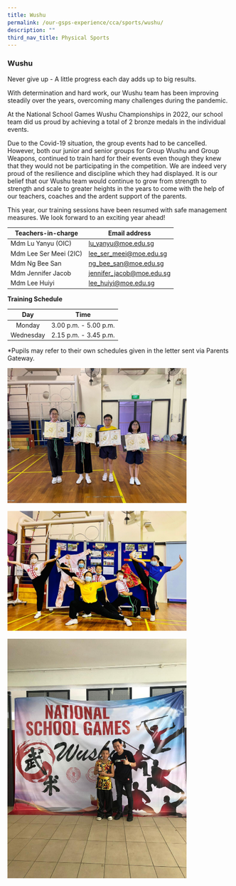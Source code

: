 ```yaml
---
title: Wushu
permalink: /our-gsps-experience/cca/sports/wushu/
description: ""
third_nav_title: Physical Sports
---
```

### **Wushu**



Never give up - A little progress each day adds up to big results.&nbsp;

With determination and hard work, our&nbsp;Wushu team has been improving steadily over the years,&nbsp;overcoming many challenges during the pandemic.&nbsp;

At the National School&nbsp;Games&nbsp;Wushu Championships&nbsp;in 2022, our school team did us proud by achieving a total of 2 bronze medals&nbsp;in the&nbsp;individual events.&nbsp;

Due to&nbsp;the&nbsp;Covid-19&nbsp;situation,&nbsp;the group events&nbsp;had to be cancelled. However, both our junior and senior groups for Group Wushu and Group Weapons,&nbsp;continued to train&nbsp;hard for their events&nbsp;even though they knew that they would not be participating in the competition. We&nbsp;are&nbsp;indeed&nbsp;very proud of&nbsp;the resilience and discipline which they had displayed. It is our belief that our Wushu team would continue to grow from strength to strength and scale&nbsp;to&nbsp;greater heights in the years to come with the help of our teachers, coaches and the ardent support of the parents.

This year, our training sessions have been resumed with safe management measures. We look forward to an exciting year ahead!




| Teachers-in-charge | Email address | 
| -------- | -------- | 
|   Mdm Lu Yanyu  (OIC)  | lu_yanyu@moe.edu.sg      | 
|    Mdm Lee Ser Meei (2IC) |  lee_ser_meei@moe.edu.sg    | 
|    Mdm Ng Bee San  |  ng_bee_san@moe.edu.sg    | 
|    Mdm Jennifer Jacob |  jennifer_jacob@moe.edu.sg    | 
|    Mdm Lee Huiyi  |  lee_huiyi@moe.edu.sg    | 

**Training Schedule**


| Day | Time | 
|:---:|:---:|
| Monday  | 3.00 p.m. - 5.00 p.m. | 
| Wednesday  | 2.15 p.m. - 3.45 p.m. | 

*Pupils may refer to their own schedules given in the letter sent via Parents Gateway.


<img src="/images/ws1.jpeg" style="width:80%; margin-bottom:15px">

<img src="/images/ws2.jpeg" style="width:80%;margin-bottom:15px">

<img src="/images/ws3.jpeg" style="width:80%">
